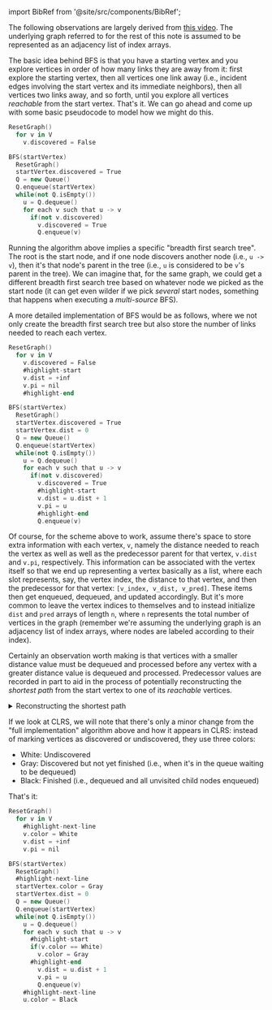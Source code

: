 import BibRef from '@site/src/components/BibRef';

The following observations are largely derived from [this video](https://www.youtube.com/watch?v=ls4cHglfc0g&list=PLSVu1-lON6LxCmXNMfZBq7bdMAvUf3Sc7&index=3). The underlying graph referred to for the rest of this note is assumed to be represented as an adjacency list of index arrays.

The basic idea behind BFS is that you have a starting vertex and you explore vertices in order of how many links they are away from it: first explore the starting vertex, then all vertices one link away (i.e., incident edges involving the start vertex and its immediate neighbors), then all vertices two links away, and so forth, until you explore all vertices *reachable* from the start vertex. That's it. We can go ahead and come up with some basic pseudocode to model how we might do this.

```a title="Basic implementation of BFS"
ResetGraph()
  for v in V
    v.discovered = False

BFS(startVertex)
  ResetGraph()
  startVertex.discovered = True
  Q = new Queue()
  Q.enqueue(startVertex)
  while(not Q.isEmpty())
    u = Q.dequeue()
    for each v such that u -> v
      if(not v.discovered)
        v.discovered = True
        Q.enqueue(v)
```

Running the algorithm above implies a specific "breadth first search tree". The root is the start node, and if one node discovers another node (i.e., `u -> v`), then it's that node's parent in the tree (i.e., `u` is considered to be `v`'s parent in the tree). We can imagine that, for the same graph, we could get a different breadth first search tree based on whatever node we picked as the start node (it can get even wilder if we pick *several* start nodes, something that happens when executing a *multi-source* BFS).

A more detailed implementation of BFS would be as follows, where we not only create the breadth first search tree but also store the number of links needed to reach each vertex.

```a title="Full implementation of BFS"
ResetGraph()
  for v in V
    v.discovered = False
    #highlight-start
    v.dist = +inf
    v.pi = nil
    #highlight-end

BFS(startVertex)
  ResetGraph()
  startVertex.discovered = True
  startVertex.dist = 0
  Q = new Queue()
  Q.enqueue(startVertex)
  while(not Q.isEmpty())
    u = Q.dequeue()
    for each v such that u -> v
      if(not v.discovered)
        v.discovered = True
        #highlight-start
        v.dist = u.dist + 1
        v.pi = u
        #highlight-end
        Q.enqueue(v)
```

Of course, for the scheme above to work, assume there's space to store extra information with each vertex, `v`, namely the distance needed to reach the vertex as well as well as the predecessor parent for that vertex, `v.dist` and `v.pi`, respectively. This information can be associated with the vertex itself so that we end up representing a vertex basically as a list, where each slot represents, say, the vertex index, the distance to that vertex, and then the predecessor for that vertex: `[v_index, v_dist, v_pred]`. These items then get enqueued, dequeued, and updated accordingly. But it's more common to leave the vertex indices to themselves and to instead initialize `dist` and `pred` arrays of length `n`, where `n` represents the total number of vertices in the graph (remember we're assuming the underlying graph is an adjacency list of index arrays, where nodes are labeled according to their index).

Certainly an observation worth making is that vertices with a smaller distance value must be dequeued and processed before any vertex with a greater distance value is dequeued and processed. Predecessor values are recorded in part to aid in the process of potentially reconstructing the *shortest path* from the start vertex to one of its *reachable* vertices. 

<details>
<summary> Reconstructing the shortest path</summary>

This can be done recursively as follows:

```a title="Reconstruct shortest path from start vertex to target vertex (recursive)"
FindPath(s, t)
  if (s == t)
    return new List().add(t)
  if (t.pi == nil) # no path exists
    return nil
  return FindPath(s, t.pi).add(t)
```

Or iteratively (perhaps more intuitively), where the implementation below assumes we've maintained a `pred` array where `pred[x]` houses the predecessor for node `x` if it exists or is `-1` otherwise:

```a title="Reconstruct shortest path from start vertex to target vertex (iterative)"
ReconstructPath(s, t, pred)
  path = new Stack()
  path.push(t)
  while path.peek() != s:
    if pred[path.peek()] == -1:
      return None # no path exists from s to t
    path.push(pred[path.peek()])
  reverse path # obtain original path direction from s to t
  return path
```

In CLRS (i.e., <BibRef id='TC2022' pages='p. 562'></BibRef>), the `PrintPath` procedure is provided to simply print the path from the vertex `s` to the vertex `v` (i.e., as opposed to really reconstructing the path):

```a title="PrintPath procedure from CLRS to reconstruct shortest path"
PrintPath(G, s, v)
  if v == s:
    print s
  else if v.pi == nil:
    print "no path from" s "to" v "exists
  else PrintPath(G, s, v.pi)
    print v
```

We can use Python to actually implement the `PrintPath` procedure but in a way where we actually obtain the path:

```python title="Recursively reconstruct shortest path (Python)"
def shortest_path(s, t, path, pred):
    if s == t:
        path.append(s)
        return path
    elif pred[t] == -1:
        return []  # shortest path from s to t does not exist
    else:
        path.append(t)
        return shortest_path(s, pred[t], path, pred)
```

In most cases, however, we would probably be more inclined to reconstruct the path in an *iterative* fashion, where the code is more readable and we avoid some of the overhead associated with recursion:

```python title="Recursively reconstruct shortest path (Python)"
def shortest_path(s, t, pred):
    path = [t]
    while path[-1] != s:
        parent = pred[path[-1]]
        if parent == -1:
            return []  # shortest path from s to t does not exist
        path.append(parent)
    path.reverse()
    return path
```

</details>

If we look at CLRS, we will note that there's only a minor change from the "full implementation" algorithm above and how it appears in CLRS: instead of marking vertices as discovered or undiscovered, they use three colors:

- White: Undiscovered
- Gray: Discovered but not yet finished (i.e., when it's in the queue waiting to be dequeued)
- Black: Finished (i.e., dequeued and all unvisited child nodes enqueued)

That's it:

```a title="Full implementation of BFS (CLRS style)"
ResetGraph()
  for v in V
    #highlight-next-line
    v.color = White
    v.dist = +inf
    v.pi = nil

BFS(startVertex)
  ResetGraph()
  #highlight-next-line
  startVertex.color = Gray
  startVertex.dist = 0
  Q = new Queue()
  Q.enqueue(startVertex)
  while(not Q.isEmpty())
    u = Q.dequeue()
    for each v such that u -> v
      #highlight-start
      if(v.color == White)
        v.color = Gray
      #highlight-end
        v.dist = u.dist + 1
        v.pi = u
        Q.enqueue(v)
    #highlight-next-line
    u.color = Black
``` 